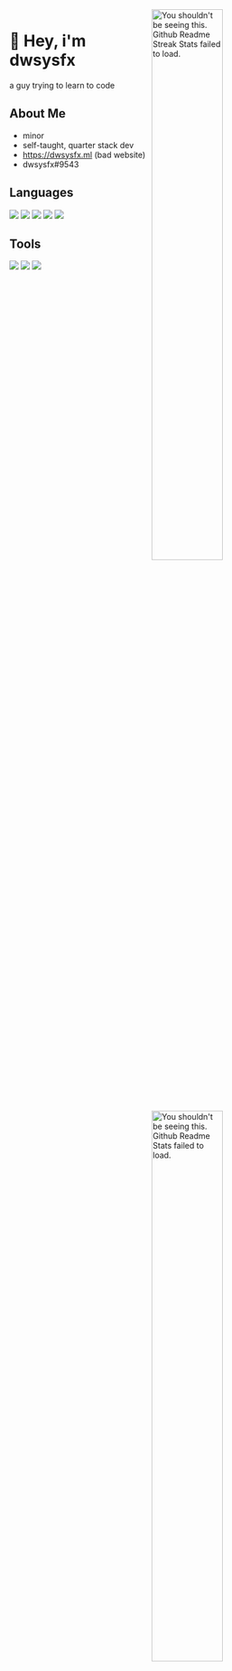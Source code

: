 <img width="50%" align="right" src="https://github-readme-streak-stats.herokuapp.com/?user=dwsysfx&theme=midnight-purple&hide_border=true" alt="You shouldn't be seeing this. Github Readme Streak Stats failed to load.">
<img width="50%" align="right" src="https://github-readme-stats.vercel.app/api/top-langs?username=dwsysfx&theme=midnight-purple&layout=compact&hide_border=true&langs_count=10&exclude_repo=mcp1.8.9op" alt="You shouldn't be seeing this. Github Readme Stats failed to load.">

# 👋 Hey, i'm dwsysfx
a guy trying to learn to code
## About Me
- minor
- self-taught, quarter stack dev
- https://dwsysfx.ml (bad website)
- dwsysfx#9543

## Languages
![](https://img.shields.io/badge/JavaScript-323330?style=for-the-badge&logo=javascript&logoColor=F7DF1E)
![](https://img.shields.io/badge/HTML-E34F26?style=for-the-badge&logo=html5&logoColor=white)
![](https://img.shields.io/badge/CSS-1572B6?style=for-the-badge&logo=css3&logoColor=white)
![](https://img.shields.io/badge/Node.js-43853D?style=for-the-badge&logo=node.js&logoColor=white)
![](https://img.shields.io/badge/json-5E5C5C?style=for-the-badge&logo=json&logoColor=white)

## Tools
![](https://img.shields.io/badge/VS_Code-0078D4?style=for-the-badge&logo=visual%20studio%20code&logoColor=white)
![](https://img.shields.io/badge/npm-CB3837?style=for-the-badge&logo=npm&logoColor=white)
![](https://img.shields.io/badge/MongoDB-4EA94B?style=for-the-badge&logo=mongodb&logoColor=white)
